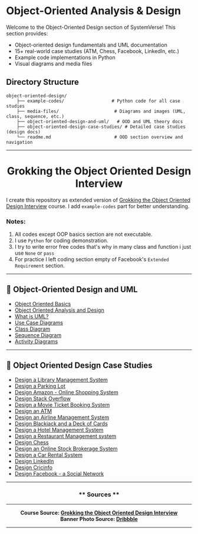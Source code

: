 
# Object-Oriented Analysis & Design

Welcome to the Object-Oriented Design section of SystemVerse! This section provides:
- Object-oriented design fundamentals and UML documentation
- 15+ real-world case studies (ATM, Chess, Facebook, LinkedIn, etc.)
- Example code implementations in Python
- Visual diagrams and media files

## Directory Structure

```
object-oriented-design/
    ├── example-codes/                  # Python code for all case studies
    ├── media-files/                     # Diagrams and images (UML, class, sequence, etc.)
    ├── object-oriented-design-and-uml/   # OOD and UML theory docs
    ├── object-oriented-design-case-studies/ # Detailed case studies (design docs)
    └── readme.md                        # OOD section overview and navigation
```

---

<h1 align="center">Grokking the Object Oriented Design Interview</h1>

I create this repository as extended version of [Grokking the Object Oriented Design Interview](https://www.educative.io/courses/grokking-the-object-oriented-design-interview) course. I add `example-codes` part for better understanding.

### **Notes:**

1. All codes except OOP basics section are not executable.
2. I use `Python` for coding demonstration.
3. I try to write error free codes that's why in many class and function i just use `None` or `pass`
4. For practice I left coding section empty of Facebook's `Extended Requirement` section.

---

## 📖 Object-Oriented Design and UML

- [Object Oriented Basics](object-oriented-design-and-uml/object-oriented-basics.md)
- [Object Oriented Analysis and Design](object-oriented-design-and-uml/object-oriented-analysis-and-design.md)
- [What is UML?](object-oriented-design-and-uml/what-is-uml.md)
- [Use Case Diagrams](object-oriented-design-and-uml/use-case-diagrams.md)
- [Class Diagram](object-oriented-design-and-uml/class-diagram.md)
- [Sequence Diagram](object-oriented-design-and-uml/sequence-diagram.md)
- [Activity Diagrams](object-oriented-design-and-uml/activity-diagrams.md)

---

## 📝 Object Oriented Design Case Studies

- [Design a Library Management System](object-oriented-design-case-studies/design-a-library-management-system.md)
- [Design a Parking Lot](object-oriented-design-case-studies/design-a-parking-lot.md)
- [Design Amazon - Online Shopping System](object-oriented-design-case-studies/design-amazon-online-shopping-system.md)
- [Design Stack Overflow](object-oriented-design-case-studies/design-stack-overflow.md)
- [Design a Movie Ticket Booking System](object-oriented-design-case-studies/design-a-movie-ticket-booking-system.md)
- [Design an ATM](object-oriented-design-case-studies/design-an-atm.md)
- [Design an Airline Management System](object-oriented-design-case-studies/design-an-airline-management-system.md)
- [Design Blackjack and a Deck of Cards](object-oriented-design-case-studies/design-blackjack-and-a-deck-of-cards.md)
- [Design a Hotel Management System](object-oriented-design-case-studies/design-a-hotel-management-system.md)
- [Design a Restaurant Management system](object-oriented-design-case-studies/design-a-restaurant-management-system.md)
- [Design Chess](object-oriented-design-case-studies/design-chess.md)
- [Design an Online Stock Brokerage System](object-oriented-design-case-studies/design-an-online-stock-brokerage-system.md)
- [Design a Car Rental System](object-oriented-design-case-studies/design-a-car-rental-system.md)
- [Design LinkedIn](object-oriented-design-case-studies/design-linkedin.md)
- [Design Cricinfo](object-oriented-design-case-studies/design-cricinfo.md)
- [Design Facebook - a Social Network](object-oriented-design-case-studies/design-facebook.md)

---
<h3 align="center">** Sources **</h3>
<hr />
<p align="center">
    <b>Course Source: <b/></b><a href="https://www.educative.io/courses/grokking-the-object-oriented-design-interview"><b>Grokking the Object Oriented Design Interview</b></a>
    <br />
    <b>Banner Photo Source: <b/></b><a href="https://dribbble.com"><b>Dribbble</b></a>
</p>
<hr />